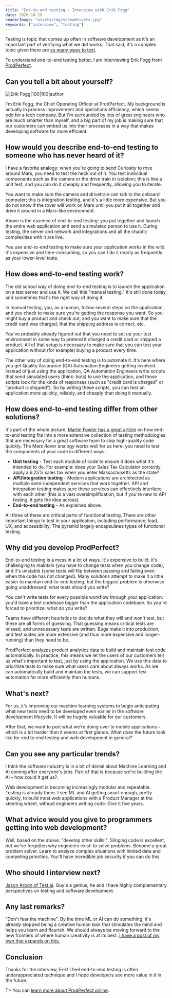 ```yaml
---
title: "End-to-end testing - Interview with Erik Fogg"
date: 2020-10-29
headerImage: "assets/img/screwdrivers.jpg"
keywords: ["interview", "testing"]
---
```


Testing is topic that comes up often in software development as it's an important part of verifying what we did works. That said, it's a complex topic given there are [so many ways to test](/maintenance/code-quality/testing/).

To understand end-to-end testing better, I am interviewing Erik Fogg from [ProdPerfect](https://prodperfect.com/).

## Can you tell a bit about yourself?

![Erik Fogg|100|100|author](assets/img/erik.jpg)

I'm Erik Fogg, the Chief Operating Officer at ProdPerfect. My background is actually in process improvement and operations efficiency, which seems odd for a tech company. But I'm surrounded by lots of great engineers who are much smarter than myself, and a big part of my job is making sure that our customers can embed us into their processes in a way that makes developing software far more efficient.

## How would you describe end-to-end testing to someone who has never heard of it?

I have a favorite analogy: when you're going to send Curiosity to rove around Mars, you need to test the heck out of it. You test individual components such as the camera or the drive train in isolation; this is like a unit test, and you can do it cheaply and frequently, allowing you to iterate.

You want to make sure the camera and drivetrain can talk to the onboard computer; this is integration testing, and it's a little more expensive. But you do not know if the rover will work on Mars until you put it all together and drive it around in a Mars-like environment.

Above is the essence of end-to-end testing: you put together and launch the entire web application and send a simulated person to use it. During testing, the server and network and integrations and all the chaotic complexities with it are live.

You use end-to-end testing to make sure your application works in the wild. It's expensive and time-consuming, so you can't do it nearly as frequently as your lower-level tests.

## How does end-to-end testing work?

The old school way of doing end-to-end testing is to launch the application on a test server and use it. We call this "manual testing." It's still done today, and sometimes that's the right way of doing it.

In manual testing, you, as a human, follow several steps on the application, and you check to make sure you're getting the response you want. So you might buy a product and check out, and you want to make sure that the credit card was charged, that the shipping address is correct, etc.

You've probably already figured out that you need to set up your test environment in some way to pretend it charged a credit card or shipped a product. All of that setup is necessary to make sure that you can test your application without (for example) buying a product every time.

The other way of doing end-to-end testing is to automate it. It's here where you get Quality Assurance (QA) Automation Engineers getting involved. Instead of just using the application, QA Automation Engineers write scripts that send simulated users (think: bots) to use the application, and those scripts look for the kinds of responses (such as "credit card is charged" or "product is shipped"). So by writing these scripts, you can test an application more quickly, reliably, and cheaply than doing it manually.

## How does end-to-end testing differ from other solutions?

It's part of the whole picture. [Martin Fowler has a great article](https://martinfowler.com/articles/practical-test-pyramid.html) on how end-to-end testing fits into a more extensive collection of testing methodologies that are necessary for a great software team to ship high-quality code quickly. The Mars Rover analogy works well for us here: you need to test the components of your code in different ways:

- **Unit testing** - Test each module of code to ensure it does what it's intended to do. For example: does your Sales Tax Calculator correctly apply a 6.25% sales tax when you enter Massachusetts as the state?
- **API/Integration testing** - Modern applications are architected as multiple semi-independent services that work together. API and integration testing makes sure these services can effectively interface with each other (this is a vast oversimplification, but if you're new to API testing, it gets the idea across).
- **End-to-end testing** - As explained above.

All three of these are critical parts of functional testing. There are other important things to test in your application, including performance, load, UX, and accessibility. The pyramid largely encapsulates types of functional testing.

## Why did you develop ProdPerfect?

End-to-end testing is a mess in a lot of ways. It's expensive to build, it's challenging to maintain (you have to change tests when you change code), and it's unstable (some tests will flip between passing and failing even when the code has not changed). Many solutions attempt to make it a little easier to maintain end-to-end testing, but the biggest problem is otherwise going unaddressed: what tests should you write?

You can't write tests for every possible workflow through your application: you'd have a test codebase bigger than the application codebase. So you're forced to prioritize: what do you write?

Teams have different heuristics to decide what they will and won't test, but these are all forms of guessing. That guessing means critical tests are missed, and unnecessary tests are written. Bugs make it into production, and test suites are more extensive (and thus more expensive and longer-running) than they need to be.

ProdPerfect analyzes product analytics data to build and maintain test code automatically. In practice, this means we let the users of our customers tell us what's important to test, just by using the application. We use this data to prioritize tests to make sure what users care about always works. As we can automatically build and maintain the tests, we can support test automation far more efficiently than humans.

## What's next?

For us, it's improving our machine learning systems to begin anticipating what new tests need to be developed even earlier in the software development lifecycle. It will be hugely valuable for our customers.

After that, we want to port what we're doing over to mobile applications – which is a lot harder than it seems at first glance. What does the future look like for end to end testing and web development in general?

## Can you see any particular trends?

I think the software industry is in a bit of denial about Machine Learning and AI coming after everyone's jobs. Part of that is because we're building the AI – how could it get us?.

Web development is becoming increasingly modular and repeatable. Testing is already there. I see ML and AI getting smart enough, pretty quickly, to build most web applications with a Product Manager at the steering wheel, without engineers writing code. Give it five years.

## What advice would you give to programmers getting into web development?

Well, based on the above: "develop other skills!". Slinging code is excellent, but we've forgotten why engineers exist: to solve problems. Become a great problem solver. Learn to analyze complex situations with limited data and competing priorities. You'll have incredible job security if you can do this.

## Who should I interview next?

[Jason Arbon of Test.ai](https://www.linkedin.com/in/jasonarbon/). Guy's a genius; he and I have highly complementary perspectives on testing and software development.

## Any last remarks?

"Don't fear the machine". By the time ML or AI can do something, it's already stopped being a creative human task that stimulates the mind and helps you learn and flourish. We should always be moving forward to the new frontiers of where human creativity is at its best. [I have a post of my own that expands on this.](https://prodperfect.com/blog/culture/enthusiasm/)

## Conclusion

Thanks for the interview, Erik! I feel end-to-end testing is often underappreciated technique and I hope developers see more value in it in the future.

T> You can [learn more about ProdPerfect online](https://prodperfect.com/).
